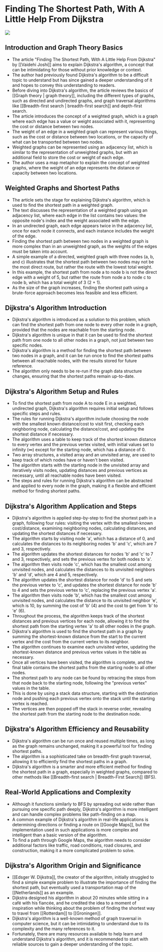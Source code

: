 
# Finding The Shortest Path, With A Little Help From Dijkstra
![](https://miro.medium.com/v2/resize:fit:1200/1*49LYe8afsfWMxhagLTr9AQ.jpeg)



## Introduction and Graph Theory Basics
- The article "Finding The Shortest Path, With A Little Help From Dijkstra" by [[Vaidehi Joshi]] aims to explain Dijkstra's algorithm, a concept that can be intimidating for those without prior knowledge or context.
- The author had previously found Dijkstra's algorithm to be a difficult topic to understand but has since gained a deeper understanding of it and hopes to convey this understanding to readers.
- Before diving into Dijkstra's algorithm, the article reviews the basics of [[Graph theory | graph theory]], including the different types of graphs, such as directed and undirected graphs, and graph traversal algorithms like [[Breadth-first search | breadth-first search]] and depth-first search.
- The article introduces the concept of a weighted graph, which is a graph where each edge has a value or weight associated with it, representing the cost or distance between two nodes.
- The weight of an edge in a weighted graph can represent various things, such as the cost or distance between two locations, or the capacity of what can be transported between two nodes.
- Weighted graphs can be represented using an adjacency list, which is similar to the representation of unweighted graphs, but with an additional field to store the cost or weight of each edge.
- The author uses a map metaphor to explain the concept of weighted graphs, where the weight of an edge represents the distance or capacity between two locations.

## Weighted Graphs and Shortest Paths
- The article sets the stage for explaining Dijkstra's algorithm, which is used to find the shortest path in a weighted graph.
- The text discusses the representation of a weighted graph using an adjacency list, where each edge in the list contains two values: the opposite node's index and the weight associated with the edge.
- In an undirected graph, each edge appears twice in the adjacency list, once for each node it connects, and each instance includes the weight of the edge.
- Finding the shortest path between two nodes in a weighted graph is more complex than in an unweighted graph, as the weights of the edges must be taken into account.
- A simple example of a directed, weighted graph with three nodes (a, b, and c) illustrates that the shortest path between two nodes may not be the most direct route, but rather the route with the lowest total weight.
- In this example, the shortest path from node a to node b is not the direct edge with a weight of 5, but rather the route from node a to node c to node b, which has a total weight of 3 (2 + 1).
- As the size of the graph increases, finding the shortest path using a brute-force approach becomes less feasible and less efficient.

## Dijkstra's Algorithm Introduction
- Dijkstra's algorithm is introduced as a solution to this problem, which can find the shortest path from one node to every other node in a graph, provided that the nodes are reachable from the starting node.
- Dijkstra's algorithm is unique in that it can be used to find the shortest path from one node to all other nodes in a graph, not just between two specific nodes.
- Dijkstra's algorithm is a method for finding the shortest path between two nodes in a graph, and it can be run once to find the shortest paths between all reachable nodes, with the results stored for future reference.
- The algorithm only needs to be re-run if the graph data structure changes, ensuring that the shortest paths remain up-to-date.

## Dijkstra's Algorithm Setup and Rules
- To find the shortest path from node A to node E in a weighted, undirected graph, Dijkstra's algorithm requires initial setup and follows specific steps and rules.
- The rules for running Dijkstra's algorithm include choosing the node with the smallest known distance/cost to visit first, checking each neighboring node, calculating the distance/cost, and updating the shortest distance if necessary.
- The algorithm uses a table to keep track of the shortest known distance to every vertex and the previous vertex visited, with initial values set to infinity (∞) except for the starting node, which has a distance of 0.
- Two array structures, a visited array and an unvisited array, are used to keep track of which nodes have or haven't been visited.
- The algorithm starts with the starting node in the unvisited array and iteratively visits nodes, updating distances and previous vertices as necessary, until all reachable nodes have been visited.
- The steps and rules for running Dijkstra's algorithm can be abstracted and applied to every node in the graph, making it a flexible and efficient method for finding shortest paths.

## Dijkstra's Algorithm Application and Steps
- Dijkstra's algorithm is applied step-by-step to find the shortest path in a graph, following four rules: visiting the vertex with the smallest-known cost/distance, examining neighboring nodes, calculating distances, and updating the shortest distances if necessary.
- The algorithm starts by visiting node 'a', which has a distance of 0, and calculates the distances to its neighboring nodes 'b' and 'c', which are 7 and 3, respectively.
- The algorithm updates the shortest distances for nodes 'b' and 'c' to 7 and 3, respectively, and sets the previous vertex for both nodes to 'a'.
- The algorithm then visits node 'c', which has the smallest cost among unvisited nodes, and calculates the distances to its unvisited neighbors 'b' and 'd', which are 4 and 5, respectively.
- The algorithm updates the shortest distance for node 'd' to 5 and sets the previous vertex to 'c', and updates the shortest distance for node 'b' to 4 and sets the previous vertex to 'c', replacing the previous vertex 'a'.
- The algorithm then visits node 'b', which has the smallest cost among unvisited nodes, and calculates the distance to its unvisited neighbor 'e', which is 10, by summing the cost of 'b' (4) and the cost to get from 'b' to 'e' (6).
- Throughout the process, the algorithm keeps track of the shortest distances and previous vertices for each node, allowing it to find the shortest path from the starting vertex 'a' to all other nodes in the graph.
- Dijkstra's algorithm is used to find the shortest path in a graph by summing the shortest-known distance from the start to the current vertex and the cost from the current vertex to its neighbor.
- The algorithm continues to examine each unvisited vertex, updating the shortest-known distance and previous vertex values in the table as necessary.
- Once all vertices have been visited, the algorithm is complete, and the final table contains the shortest paths from the starting node to all other nodes.
- The shortest path to any node can be found by retracing the steps from that node back to the starting node, following the "previous vertex" values in the table.
- This is done by using a stack data structure, starting with the destination node and pushing each previous vertex onto the stack until the starting vertex is reached.
- The vertices are then popped off the stack in reverse order, revealing the shortest path from the starting node to the destination node.

## Dijkstra's Algorithm Efficiency and Reusability
- Dijkstra's algorithm can be run once and reused multiple times, as long as the graph remains unchanged, making it a powerful tool for finding shortest paths.
- The algorithm is a sophisticated take on breadth-first graph traversal, allowing it to efficiently find the shortest paths in a graph.
- Dijkstra's algorithm is a smarter and more efficient method for finding the shortest path in a graph, especially in weighted graphs, compared to other methods like [[Breadth-first search | Breadth-First Search]] (BFS).

## Real-World Applications and Complexity
- Although it functions similarly to BFS by spreading out wide rather than pursuing one specific path deeply, Dijkstra's algorithm is more intelligent and can handle complex problems like path-finding on a map.
- A common example of Dijkstra's algorithm in real-life applications is determining directions or finding a route on [[Google Maps]], but the implementation used in such applications is more complex and intelligent than a basic version of the algorithm.
- To find a path through Google Maps, the algorithm needs to consider additional factors like traffic, road conditions, road closures, and construction, making it a more complicated problem to solve.

## Dijkstra's Algorithm Origin and Significance
- [[Edsger W. Dijkstra]], the creator of the algorithm, initially struggled to find a simple example problem to illustrate the importance of finding the shortest path, but eventually used a transportation map of the [[Netherlands]] as an example.
- Dijkstra designed his algorithm in about 20 minutes while sitting in a café with his fiancée, and he credited the idea to a moment of inspiration while thinking about the problem of finding the shortest way to travel from [[Rotterdam]] to [[Groningen]].
- Dijkstra's algorithm is a well-known method of graph traversal in computer science, but it can be intimidating to understand due to its complexity and the many references to it.
- Fortunately, there are many resources available to help learn and understand Dijkstra's algorithm, and it is recommended to start with reliable sources to gain a deeper understanding of the topic.
